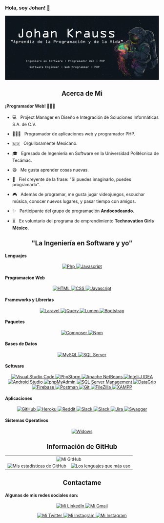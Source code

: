 ### Hola, soy Johan! 👋

<p align="center">
  <img src="https://github.com/JohanKrauss/JohanKrauss/blob/main/images/Portada%20Git%20v2.png" />
</p>

<!--
  **JohanKrauss/JohanKrauss** is a ✨ _special_ ✨ repository because its `README.md` (this file) appears on your GitHub profile. 
-->

<!-- Acerca de Mi -->
<h2 align="center">Acerca de Mi</h2>

<h4> ¡Programador Web! 🧑🏻‍💻 </h4>

- 💻 &nbsp; Project Manager en Diseño e Integración de Soluciones Informáticas S.A. de C.V.

- 👨🏻‍💻 &nbsp; Programador de aplicaciones web y programador PHP. 

- 🇲🇽 &nbsp; Orgullosamente Mexicano.

- 🎓 &nbsp; Egresado de Ingeniería en Software en la Universidad Politécnica de Tecámac.

- 😄 &nbsp; Me gusta aprender cosas nuevas.

- 🔮 &nbsp; Fiel creyente de la frase: "Si puedes imaginarlo, puedes programarlo".

- 🎮 &nbsp; Además de programar, me gusta jugar videojuegos, escuchar música, conocer nuevos lugares, y pasar tiempo con amigos.

- ✨ &nbsp; Participante del grupo de programación **Andocodeando**.

- ⏳ &nbsp; Ex voluntario del programa de emprendimiento **Technovation Girls México**.

<!-- #Acerca de Mi -->

<!-- La Ingeniería en Software y yo -->
<div id="myGitHubInformation">
  <h2 align="center">"La Ingeniería en Software y yo"</h4>
  
  <!-- Lenguajes -->
  <h4>Lenguajes</h4>
  <p align="center">
    <a href="https://www.php.net/manual/es/index.php">
      <img src="https://img.shields.io/badge/PHP-6566ba.svg?style=for-the-badge&logo=php&logoColor=6566ba&labelColor=ffffff" alt="Php">
    </a>
    <a href="https://lenguajejs.com/javascript/dom/que-es/">
      <img src="https://img.shields.io/badge/JS-f5f542.svg?style=for-the-badge&logo=javascript&logoColor=f5f542&labelColor=ffffff" alt="Javascript">
    </a>
    <!--
    <a href="https://docs.flutter.dev/">
      <img src="https://img.shields.io/badge/Flutter-02569B.svg?style=for-the-badge&logo=Flutter&logoColor=02569B&labelColor=ffffff" alt="Flutter">
    </a>
    -->
  </p>
  <!-- Lenguajes -->
  
  <!-- Programacion Web -->
  <h4>Programacion Web</h4>
  <p align="center">
    <a href="https://developer.mozilla.org/en-US/docs/Glossary/HTML5">
      <img src="https://img.shields.io/badge/HTML-E34F26.svg?style=for-the-badge&logo=HTML5&logoColor=E34F26&labelColor=ffffff" alt="HTML">
    </a>
    <a href="https://developer.mozilla.org/es/docs/Web/CSS">
      <img src="https://img.shields.io/badge/CSS-1572B6.svg?style=for-the-badge&logo=CSS3&logoColor=1572B6&labelColor=ffffff" alt="CSS">
    </a>
    <a href="https://lenguajejs.com/javascript/dom/que-es/">
      <img src="https://img.shields.io/badge/JS-f5f542.svg?style=for-the-badge&logo=javascript&logoColor=f5f542&labelColor=ffffff" alt="Javascript">
    </a>
  </p>
  <!-- Programacion Web -->
  
   <!-- Frameworks y Librerias -->
  <h4>Frameworks y Librerias</h4>
  <p align="center">
    <a href="https://laravel.com/docs/9.x/installation">
      <img src="https://img.shields.io/badge/Laravel-FF2D20.svg?style=for-the-badge&logo=Laravel&logoColor=FF2D20&labelColor=ffffff" alt="Laravel">
    </a>
    <a href="https://api.jquery.com/">
      <img src="https://img.shields.io/badge/jQuery-0769AD.svg?style=for-the-badge&logo=jQuery&logoColor=0769AD&labelColor=ffffff" alt="jQuery">
    </a>
    <a href="https://lumen.laravel.com/docs/9.x">
      <img src="https://img.shields.io/badge/Lumen-E74430.svg?style=for-the-badge&logo=Lumen&logoColor=E74430&labelColor=ffffff" alt="Lumen">
    </a>
    <a href="https://getbootstrap.com/">
      <img src="https://img.shields.io/badge/Bootstrap-7952B3.svg?style=for-the-badge&logo=Bootstrap&logoColor=7952B3&labelColor=ffffff" alt="Bootstrap">
    </a>
    <!--
    <a href="https://docs.spring.io/spring-boot/docs/current/reference/htmlsingle/">
      <img src="https://img.shields.io/badge/Spring%20Boot-6DB33F.svg?style=for-the-badge&logo=SpringBoot&logoColor=6DB33F&labelColor=ffffff" alt="Spring Boot">
    </a>
    -->
  </p>
  <!-- Frameworks y Librerias -->
  
  <!-- Paquetes -->
  <h4>Paquetes</h4>
  <p align="center">
    <a href="https://getcomposer.org/doc/">
      <img src="https://img.shields.io/badge/Composer-885630.svg?style=for-the-badge&logo=Composer&logoColor=885630&labelColor=ffffff" alt="Composer">
    </a>
    <a href="https://docs.npmjs.com/">
      <img src="https://img.shields.io/badge/npm-CB3837.svg?style=for-the-badge&logo=npm&logoColor=CB3837&labelColor=ffffff" alt="Npm">
    </a>
    <!--
    <a href="https://nodejs.org/en/docs/">
      <img src="https://img.shields.io/badge/Node.js-339933.svg?style=for-the-badge&logo=Node.js&logoColor=339933&labelColor=ffffff" alt="Node Js">
    </a>
    <a href="https://maven.apache.org/guides/">
      <img src="https://img.shields.io/badge/Apache%20Maven-C71A36.svg?style=for-the-badge&logo=Apache%20Maven&logoColor=C71A36&labelColor=ffffff" alt="Apache Maven">
    </a>
    -->
  </p>
  <!-- Paquetes -->
  
  <!-- Bases de Datos -->
  <h4>Bases de Datos</h4>
  <p align="center">
    <a href="https://dev.mysql.com/doc/">
      <img src="https://img.shields.io/badge/mysql-F29111.svg?style=for-the-badge&logo=mysql&logoColor=00758f&labelColor=ffffff" alt="MySQL">
    </a>
    <a href="https://learn.microsoft.com/en-us/sql/sql-server/?view=sql-server-ver16">
      <img src="https://img.shields.io/badge/SLQ%20Server-CC2927.svg?style=for-the-badge&logo=MicrosoftSQLServer&logoColor=CC2927&labelColor=ffffff" alt="SQL Server">
    </a>
  </p>
  <!-- Bases de Datos -->
  
  <!-- Software -->
  <h4>Software</h4>
  <p align="center">
    <a href="https://code.visualstudio.com/">
      <img src="https://img.shields.io/badge/VSCode-007ACC.svg?style=for-the-badge&logo=VisualStudioCode&logoColor=007ACC&labelColor=ffffff" alt="Visual Studio Code">
    </a>
    <a href="https://www.jetbrains.com/es-es/phpstorm/">
      <img src="https://img.shields.io/badge/PhpStorm-000000.svg?style=for-the-badge&logo=PhpStorm&logoColor=000000&labelColor=ffffff" alt="PhpStorm">
    </a>
    <a href="https://netbeans.apache.org/kb/">
      <img src="https://img.shields.io/badge/Apache%20NetBeans-1B6AC6.svg?style=for-the-badge&logo=ApacheNetBeansIDE&logoColor=1B6AC6&labelColor=ffffff" alt="Apache NetBeans">
    </a>
    <a href="https://www.jetbrains.com/idea/">
      <img src="https://img.shields.io/badge/IntelliJ%20IDEA-000000.svg?style=for-the-badge&logo=IntelliJIDEA&logoColor=000000&labelColor=ffffff" alt="IntelliJ IDEA">
    </a>
    <a href="https://developer.android.com/docs">
      <img src="https://img.shields.io/badge/Android%20Studio-3DDC84.svg?style=for-the-badge&logo=AndroidStudio&logoColor=3DDC84&labelColor=ffffff" alt="Android Studio">
    </a>
    <a href="https://www.phpmyadmin.net/docs/">
      <img src="https://img.shields.io/badge/phpMyAdmin-6C78AF.svg?style=for-the-badge&logo=phpMyAdmin&logoColor=6C78AF&labelColor=ffffff" alt="phpMyAdmin">
    </a>
    <a href="https://www.manageengine.com/products/applications_manager/">
      <img src="https://img.shields.io/badge/SQL%20Server%20Management-FFB900.svg?style=for-the-badge&logo=AmazonDynamoDB&logoColor=FFB900&labelColor=ffffff" alt="SQL Server Management">
    </a>
    <a href="https://www.jetbrains.com/es-es/datagrip/">
      <img src="https://img.shields.io/badge/DataGrip-000000.svg?style=for-the-badge&logo=DataGrip&logoColor=000000&labelColor=ffffff" alt="DataGrip">
    </a>
    <a href="https://firebase.google.com/docs">
      <img src="https://img.shields.io/badge/Firebase-FFCA28.svg?style=for-the-badge&logo=Firebase&logoColor=FFCA28&labelColor=ffffff" alt="Firebase">
    </a>
    <a href="https://learning.postman.com/docs/getting-started/introduction/">
      <img src="https://img.shields.io/badge/Postman-FF6C37.svg?style=for-the-badge&logo=Postman&logoColor=FF6C37&labelColor=ffffff" alt="Postman">
    </a>
    <a href="https://git-scm.com/downloads">
      <img src="https://img.shields.io/badge/Git%20Bash-F05032.svg?style=for-the-badge&logo=Git&logoColor=F05032&labelColor=ffffff" alt="Git">
    </a>
    <a href="https://wiki.filezilla-project.org/Documentation">
      <img src="https://img.shields.io/badge/FileZilla-BF0000.svg?style=for-the-badge&logo=FileZilla&logoColor=BF0000&labelColor=ffffff" alt="FileZilla">
    </a>
    <a href="https://www.apachefriends.org/es/index.html">
      <img src="https://img.shields.io/badge/XAMPP-FB7A24.svg?style=for-the-badge&logo=XAMPP&logoColor=FB7A24&labelColor=ffffff" alt="XAMPP">
    </a>
  </p>
  <!-- Software -->
  
  <!-- Aplicaciones -->
  <h4>Aplicaciones</h4>
  <p align="center">
    <a href="https://docs.github.com/es">
      <img src="https://img.shields.io/badge/GitHub-181717.svg?style=for-the-badge&logo=GitHub&logoColor=181717&labelColor=ffffff" alt="GitHub">
    </a>
    <a href="https://devcenter.heroku.com/categories/reference">
      <img src="https://img.shields.io/badge/Heroku-430098.svg?style=for-the-badge&logo=Heroku&logoColor=430098&labelColor=ffffff" alt="Heroku">
    </a>
    <a href="https://www.reddit.com/">
      <img src="https://img.shields.io/badge/Reddit-FF4500.svg?style=for-the-badge&logo=Reddit&logoColor=FF4500&labelColor=ffffff" alt="Reddit">
    </a>
    <a href="https://slack.com/intl/es-mx/">
      <img src="https://img.shields.io/badge/Slack-4A154B.svg?style=for-the-badge&logo=Slack&logoColor=4A154B&labelColor=ffffff" alt="Slack">
    </a>
    <a href="https://stackoverflow.com/">
      <img src="https://img.shields.io/badge/Stack%20Overflow-F58025.svg?style=for-the-badge&logo=StackOverflow&logoColor=F58025&labelColor=ffffff" alt="Slack">
    </a>
    <a href="https://www.atlassian.com/es/software/jira">
      <img src="https://img.shields.io/badge/Jira-0052CC.svg?style=for-the-badge&logo=Jira&logoColor=0052CC&labelColor=ffffff" alt="Jira">
    </a>
    <a href="https://swagger.io/">
      <img src="https://img.shields.io/badge/Swagger-85EA2D.svg?style=for-the-badge&logo=Swagger&logoColor=85EA2D&labelColor=ffffff" alt="Swagger">
    </a>
  </p>
  <!-- Aplicaciones -->
  
  <!-- Sistemas Operativos -->
  <h4>Sistemas Operativos</h4>
  <p align="center">
    <a href="https://www.microsoft.com/es-es/software-download/windows10">
      <img src="https://img.shields.io/badge/windows-3795fa.svg?style=for-the-badge&logo=windows&logoColor=3795fa&labelColor=ffffff" alt="Widows">
    </a>
  </p>
  <!-- Sistemas Operativos -->
  
</div>
<!-- #La Ingeniería en Software y yo -->

<!-- Mi Informacion de GitHub -->
<div id="myGitHubInformation">
  <h2 align="center">Información de GitHub</h2>
  <table align="center">
    <tbody>
      <tr>
        <td width="100%" align="center" colspan="2">
          <img src='https://github-readme-streak-stats.herokuapp.com/?user=JohanKrauss&theme=dark&background=0d1117&stroke=1e7ffe&ring=1e7ffe&fire=1e7ffe&currStreakLabel=1e7ffe&hide_border=true'
            alt="Mi GitHub">
        </td>
      </tr>
      <tr>
        <td width="50%" align="center">
          <img src="https://github-readme-stats.vercel.app/api?username=JohanKrauss&show_icons=true&theme=tokyonight" alt="Mis estadísticas de GitHub">
        </td>
        <td width="50%" align="center">
          <img src="https://github-readme-stats.vercel.app/api/top-langs/?username=JohanKrauss&langs_count=10&theme=tokyonight&layout=compact" alt="Los lenguajes que más uso">
        </td>
      </tr>
    </tbody>
  </table>
</div>
<!-- #Mi Informacion de GitHub -->

<!-- Contactame -->
<h2 align="center">Contactame</h2>

<h4> Algunas de mis redes sociales son: </h4>
<p align="center">
  <a href="https://www.linkedin.com/in/johan-guzm%C3%A1n-385561284/">
    <img src="https://img.shields.io/badge/Johan%20Guzm%C3%A1n%20P%C3%A9rez-273341.svg?style=plastic&logo=LinkedIn&label=LinkedIn&logoColor=ffffff&labelColor=0A66C2" alt="Mi LinkedIn" width="27%">
  </a>
  <a href="https://mail.google.com/mail/u/0/?fs=1&tf=cm&to=johan.guzmanpe@gmail.com">
    <img src="https://img.shields.io/badge/Johan%20Guzm%C3%A1n%20P%C3%A9rez-273341.svg?style=plastic&logo=Gmail&label=Gmail&logoColor=ffffff&labelColor=EA4335" alt="Mi Gmail" width="27%">
  </a>
</p>
<p align="center">
    <a href="https://twitter.com/Johan_Krauss98">
    <img src="https://img.shields.io/badge/Johan%20Krauss-273341.svg?style=plastic&logo=Twitter&label=Twitter&logoColor=ffffff&labelColor=1DA1F2" alt="Mi Twitter" width="22%">
  </a>
  <a href="https://www.instagram.com/johan.krauss/?hl=es-la">
    <img src="https://img.shields.io/badge/johan.krauss-273341.svg?style=plastic&logo=Instagram&label=Instagram&logoColor=ffffff&labelColor=E4405F" alt="Mi Instagram" width="25%">
  </a>
  <a href="https://www.reddit.com/user/Krauss98">
    <img src="https://img.shields.io/badge/Krauss98-273341.svg?style=plastic&logo=Reddit&label=Reddit&logoColor=ffffff&labelColor=FF4500" alt="Mi Instagram" width="20%">
  </a>
</p>
<!-- #Contactame -->
